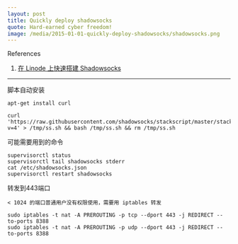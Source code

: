 ```yaml
---
layout: post
title: Quickly deploy shadowsocks
quote: Hard-earned cyber freedom!
image: /media/2015-01-01-quickly-deploy-shadowsocks/shadowsocks.png
---
```


References

1. [在 Linode 上快速搭建 Shadowsocks](https://github.com/shadowsocks/shadowsocks/wiki/%E5%9C%A8-Linode-%E4%B8%8A%E5%BF%AB%E9%80%9F%E6%90%AD%E5%BB%BA-Shadowsocks)

--------------

脚本自动安装

~~~
apt-get install curl

curl 'https://raw.githubusercontent.com/shadowsocks/stackscript/master/stackscript.sh?v=4' > /tmp/ss.sh && bash /tmp/ss.sh && rm /tmp/ss.sh
~~~

可能需要用到的命令

~~~
supervisorctl status
supervisorctl tail shadowsocks stderr
cat /etc/shadowsocks.json
supervisorctl restart shadowsocks
~~~

转发到443端口

~~~
< 1024 的端口普通用户没有权限使用，需要用 iptables 转发

sudo iptables -t nat -A PREROUTING -p tcp --dport 443 -j REDIRECT --to-ports 8388
sudo iptables -t nat -A PREROUTING -p udp --dport 443 -j REDIRECT --to-ports 8388
~~~
